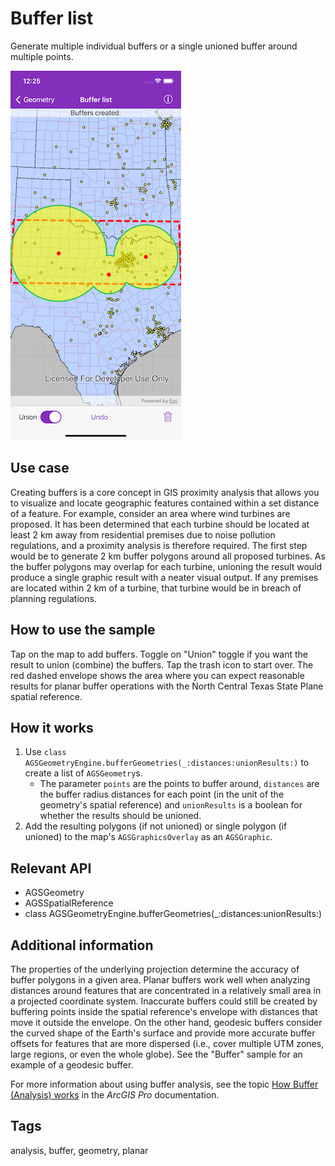 # Buffer list

Generate multiple individual buffers or a single unioned buffer around multiple points.

![Image of Buffer list](buffer-list.png)

## Use case

Creating buffers is a core concept in GIS proximity analysis that allows you to visualize and locate geographic features contained within a set distance of a feature. For example, consider an area where wind turbines are proposed. It has been determined that each turbine should be located at least 2 km away from residential premises due to noise pollution regulations, and a proximity analysis is therefore required. The first step would be to generate 2 km buffer polygons around all proposed turbines. As the buffer polygons may overlap for each turbine, unioning the result would produce a single graphic result with a neater visual output. If any premises are located within 2 km of a turbine, that turbine would be in breach of planning regulations.

## How to use the sample

Tap on the map to add buffers. Toggle on "Union" toggle if you want the result to union (combine) the buffers. Tap the trash icon to start over. The red dashed envelope shows the area where you can expect reasonable results for planar buffer operations with the North Central Texas State Plane spatial reference.

## How it works

1. Use `class AGSGeometryEngine.bufferGeometries(_:distances:unionResults:)` to create a list of `AGSGeometry`s.
    * The parameter `points` are the points to buffer around, `distances` are the buffer radius distances for each point (in the unit of the geometry's spatial reference) and `unionResults` is a boolean for whether the results should be unioned.
2. Add the resulting polygons (if not unioned) or single polygon (if unioned) to the map's `AGSGraphicsOverlay` as an `AGSGraphic`.

## Relevant API

* AGSGeometry
* AGSSpatialReference
* class AGSGeometryEngine.bufferGeometries(_:distances:unionResults:)

## Additional information

The properties of the underlying projection determine the accuracy of buffer polygons in a given area. Planar buffers work well when analyzing distances around features that are concentrated in a relatively small area in a projected coordinate system. Inaccurate buffers could still be created by buffering points inside the spatial reference's envelope with distances that move it outside the envelope. On the other hand, geodesic buffers consider the curved shape of the Earth's surface and provide more accurate buffer offsets for features that are more dispersed (i.e., cover multiple UTM zones, large regions, or even the whole globe). See the "Buffer" sample for an example of a geodesic buffer.

For more information about using buffer analysis, see the topic [How Buffer (Analysis) works](https://pro.arcgis.com/en/pro-app/tool-reference/analysis/how-buffer-analysis-works.htm) in the *ArcGIS Pro* documentation.

## Tags

analysis, buffer, geometry, planar
